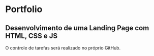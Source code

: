 # Portfolio

## Desenvolvimento de uma Landing Page com HTML, CSS e JS

O controle de tarefas será realizado no próprio GitHub.
